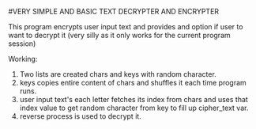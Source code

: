 #VERY SIMPLE AND BASIC TEXT DECRYPTER AND ENCRYPTER

This program encrypts user input text and provides and option if user to want to decrypt it (very silly as it only works for the current program session)

Working:
1. Two lists are created chars and keys with random character.
2. keys copies entire content of chars and shuffles it each time program runs.
3. user input text's each letter fetches its index from chars and uses that index value to get random character from key to fill up cipher_text var.
4. reverse process is used to decrypt it.

